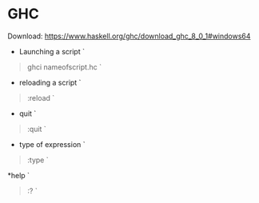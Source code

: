 # GHC

Download: https://www.haskell.org/ghc/download_ghc_8_0_1#windows64

* Launching a script
`
> ghci nameofscript.hc
`

* reloading a script
`
> :reload
`

* quit
`
> :quit
`

* type of expression
`
> :type
`

*help
`
> :?
`